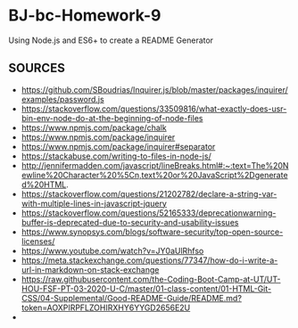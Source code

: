 # BJ-bc-Homework-9
Using Node.js and ES6+ to create a README Generator


## SOURCES
* https://github.com/SBoudrias/Inquirer.js/blob/master/packages/inquirer/examples/password.js
* https://stackoverflow.com/questions/33509816/what-exactly-does-usr-bin-env-node-do-at-the-beginning-of-node-files
* https://www.npmjs.com/package/chalk
* https://www.npmjs.com/package/inquirer
* https://www.npmjs.com/package/inquirer#separator
* https://stackabuse.com/writing-to-files-in-node-js/
* http://jennifermadden.com/javascript/lineBreaks.html#:~:text=The%20Newline%20Character%20%5Cn,text%20or%20JavaScript%2Dgenerated%20HTML.
* https://stackoverflow.com/questions/21202782/declare-a-string-var-with-multiple-lines-in-javascript-jquery
* https://stackoverflow.com/questions/52165333/deprecationwarning-buffer-is-deprecated-due-to-security-and-usability-issues
* https://www.synopsys.com/blogs/software-security/top-open-source-licenses/
* https://www.youtube.com/watch?v=JY0aUlRhfso
* https://meta.stackexchange.com/questions/77347/how-do-i-write-a-url-in-markdown-on-stack-exchange
* https://raw.githubusercontent.com/the-Coding-Boot-Camp-at-UT/UT-HOU-FSF-PT-03-2020-U-C/master/01-class-content/01-HTML-Git-CSS/04-Supplemental/Good-README-Guide/README.md?token=AOXPIRPFLZOHIRXHY6YYGD2656E2U
* 